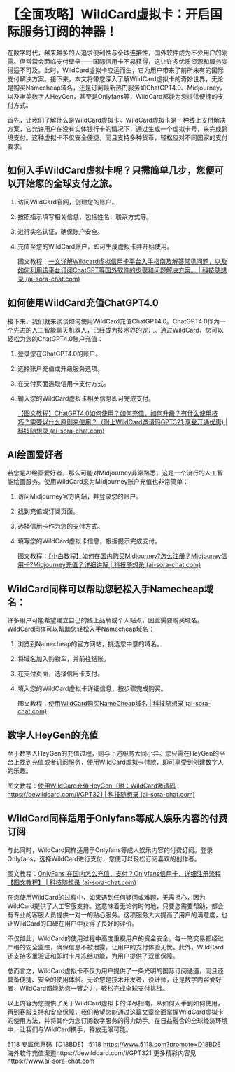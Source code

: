 # 【全面攻略】WildCard虚拟卡：开启国际服务订阅的神器！

在数字时代，越来越多的人追求便利性与全球连接性，国外软件成为不少用户的刚需。但常常会面临支付壁垒——国际信用卡不易获得，这让许多优质资源和服务变得遥不可及。此时，WildCard虚拟卡应运而生，它为用户带来了前所未有的国际支付解决方案。接下来，本文将带您深入了解WildCard虚拟卡的奇妙世界，无论是购买Namecheap域名，还是订阅最新热门服务如ChatGPT4.0、Midjourney，以及唯美数字人HeyGen，甚至是Onlyfans等，WildCard都能为您提供便捷的支付方式。

首先，让我们了解什么是WildCard虚拟卡。WildCard虚拟卡是一种线上支付解决方案，它允许用户在没有实体银行卡的情况下，通过生成一个虚拟卡号，来完成跨境支付。这种虚拟卡不仅安全便捷，而且支持多种货币，轻松应对不同国家的支付要求。

## 如何入手WildCard虚拟卡呢？只需简单几步，您便可以开始您的全球支付之旅。

1. 访问WildCard官网，创建您的账户。

2. 按照指示填写相关信息，包括姓名、联系方式等。

3. 进行实名认证，确保账户安全。

4. 充值至您的WildCard账户，即可生成虚拟卡并开始使用。

   图文教程：[一文详解Wildcard虚拟信用卡平台入手指南及解答常见问题，以及如何利用该平台订阅ChatGPT等国外软件的步骤和问题解决方案。 | 科技随想录 (ai-sora-chat.com)](https://ai-sora-chat.com/#/handbook/Detailed-explanation-of-Wildcard.html)

## 如何使用WildCard充值ChatGPT4.0

接下来，我们就来谈谈如何使用WildCard充值ChatGPT4.0。ChatGPT4.0作为一个先进的人工智能聊天机器人，已经成为技术界的宠儿。通过WildCard，您可以轻松为您的ChatGPT4.0账户充值：

1. 登录您在ChatGPT4.0的账户。

2. 选择账户充值或升级服务选项。

3. 在支付页面选取信用卡支付方式。

4. 输入您的WildCard虚拟卡相关信息即可完成支付。

   [【图文教程】ChatGPT4.0如何使用？如何充值，如何升级？有什么使用技巧？需要以什么原则来使用？（附上WildCard邀请码GPT321,享受开通优惠) | 科技随想录 (ai-sora-chat.com)](https://ai-sora-chat.com/#/)

## AI绘画爱好者

若您是AI绘画爱好者，那么可能对Midjourney非常熟悉，这是一个流行的人工智能绘画服务。使用WildCard来为Midjourney账户充值也非常简单：

1. 访问Midjourney官方网站，并登录您的账户。

2. 找到充值或订阅页面。

3. 选择信用卡作为您的支付方式。

4. 填写您的WildCard虚拟卡信息，根据提示完成支付。

   图文教程：[【小白教程】如何在国内购买Midjourney?怎么注册？Midjouney信用卡?Midjourney充值？详细讲解 | 科技随想录 (ai-sora-chat.com)](https://ai-sora-chat.com/#/handbook/How-to-purchase-Midjournal-in-China.html)

## WildCard同样可以帮助您轻松入手Namecheap域名：

许多用户可能希望建立自己的线上品牌或个人站点，因此需要购买域名。WildCard同样可以帮助您轻松入手Namecheap域名：

1. 浏览到Namecheap的官方网站，挑选您中意的域名。

2. 将域名加入购物车，并前往结账。

3. 在支付页面，选择信用卡支付。

4. 填入您的WildCard虚拟卡详细信息，按步骤完成购买。

   图文教程：[使用WildCard购买NameCheap域名 | 科技随想录 (ai-sora-chat.com)](https://ai-sora-chat.com/#/handbook/Purchase-NameCheap-domain-name-using-WildCard.html)

## 数字人HeyGen的充值

至于数字人HeyGen的充值过程，则与上述服务大同小异。您只需在HeyGen的平台上找到充值或者订阅服务，使用WildCard虚拟卡付款，即可享受到创建数字人的乐趣。

图文教程：[使用WildCard充值HeyGen（附：WildCard邀请码https://bewildcard.com/i/GPT321 | 科技随想录 (ai-sora-chat.com)](https://ai-sora-chat.com/#/handbook/Recharge-HeyGen-using-WildCard.html)

## WildCard同样适用于Onlyfans等成人娱乐内容的付费订阅

与此同时，WildCard同样适用于Onlyfans等成人娱乐内容的付费订阅。登录Onlyfans，选择WildCard进行支付，您便可以轻松订阅喜欢的创作者。

图文教程：[OnlyFans 在国内怎么充值，支付？Onlyfans信用卡，详细注册流程【图文教程】 | 科技随想录 (ai-sora-chat.com)](https://ai-sora-chat.com/#/handbook/OnlyFans.html)

在您使用WildCard的过程中，如果遇到任何疑问或难题，无需担心，因为WildCard提供了人工客服支持。这意味着无论何时何地，只要您需要帮助，都会有专业的客服人员提供一对一的贴心服务。这项服务大大提高了用户的满意度，也让WildCard的口碑在用户中获得了良好的评价。

不仅如此，WildCard的使用过程中高度重视用户的资金安全。每一笔交易都经过严格的安全监控，确保信息不被泄露，让用户的支付体验无忧。此外，WildCard还支持多重验证和即时卡片冻结功能，为用户提供了双重保障。

总而言之，WildCard虚拟卡不仅为用户提供了一条光明的国际订阅通道，而且还具备便捷、安全的使用体验。无论您是技术开发者，设计师，还是数字内容爱好者，WildCard都能助您一臂之力，轻松完成全球支付挑战。

以上内容为您提供了关于WildCard虚拟卡的详尽指南，从如何入手到如何使用，再到客服支持和安全保障，我们希望您能通过这篇文章全面掌握WildCard虚拟卡的使用方法，并将其作为您订阅数字服务的得力助手。在日益融合的全球经济环境中，让我们与WildCard携手，释放无限可能。

5118   专属优惠码【D18BDE】
5118 https://www.5118.com?promote=D18BDE
海外软件充值渠道https://bewildcard.com/i/GPT321
更多精彩内容见https://www.ai-sora-chat.com
